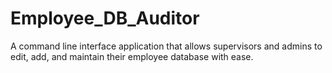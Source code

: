 # Employee_DB_Auditor
A command line interface application that allows supervisors and admins to edit, add, and maintain their employee database with ease.
